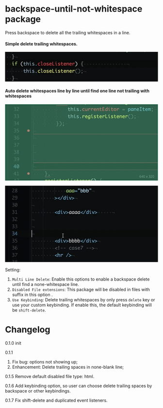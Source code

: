 # backspace-until-not-whitespace package

Press backspace to delete all the trailing whitespaces in a line.

#### Simple delete trailing whitespaces.

![Demo1](https://raw.githubusercontent.com/yubaoquan/yubaoquan.github.io/master/images/backspace-package-demo/oneLineDemo.gif)

#### Auto delete whitespaces line by line until find one line not trailing with whitespaces

![JS Demo](https://raw.githubusercontent.com/yubaoquan/yubaoquan.github.io/master/images/backspace-package-demo/js-demo.gif)

![HTML Demo](https://raw.githubusercontent.com/yubaoquan/yubaoquan.github.io/master/images/backspace-package-demo/html-demo.gif)

Setting:

1. `Multi Line Delete`: Enable this options to enable a backspace delete until find a none-whitespace line.
2. `Disabled File extensions`: This package will be disabled in files with suffix in this option .
3. `Use Keybinding`: Delete trailing whitespaces by only press `delete` key or use your custom keybinding. If enable this, the default keybinding will be `shift-delete`.

# Changelog

0.1.0 init

0.1.1

1. Fix bug: options not showing up;
2. Enhancement: Delete trailing spaces in none-blank line;

0.1.5 Remove default disabled file type: html.

0.1.6 Add keybinding option, so user can choose delete trailing spaces by backspace or other keybindings.

0.1.7 Fix shift-delete and duplicated event listeners.
